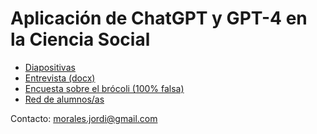 # Aplicación de ChatGPT y GPT-4 en la Ciencia Social

- [Diapositivas](https://docs.google.com/presentation/d/1mklqQZmWF8xRsZZj377U5LnWSet81YARgt50FKCz1og/edit?usp=sharing)
- [Entrevista (docx)](https://github.com/jmoralesigras/chatgpt-upvehu/files/13960439/Entrevista.a.Javier.Diez.docx)
- [Encuesta sobre el brócoli (100% falsa)](https://github.com/jmoralesigras/chatgpt-upvehu/files/13965709/brocoli.zip)
- [Red de alumnos/as](https://github.com/jmoralesigras/chatgpt-upvehu/files/13965761/social_network_graph_with_names.zip)


Contacto: morales.jordi@gmail.com
